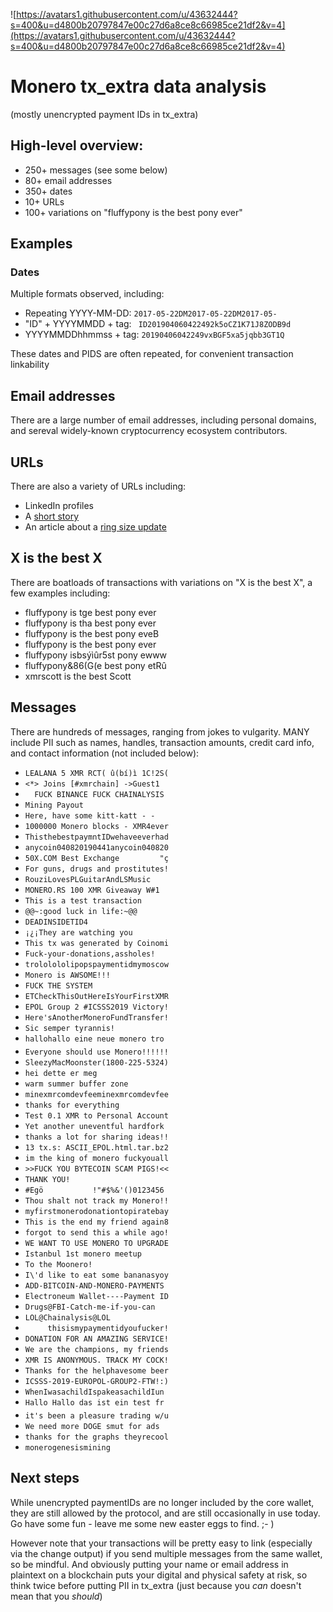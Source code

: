 ![https://avatars1.githubusercontent.com/u/43632444?s=400&u=d4800b20797847e00c27d6a8ce8c66985ce21df2&v=4](https://avatars1.githubusercontent.com/u/43632444?s=400&u=d4800b20797847e00c27d6a8ce8c66985ce21df2&v=4)

# Monero tx_extra data analysis

(mostly unencrypted payment IDs in tx_extra)

## High-level overview:
- 250+ messages (see some below)
- 80+ email addresses
- 350+ dates 
- 10+ URLs
- 100+ variations on "fluffypony is the best pony ever"

## Examples
### Dates
Multiple formats observed, including:
- Repeating YYYY-MM-DD: `2017-05-22DM2017-05-22DM2017-05-`
- "ID" + YYYYMMDD + tag: ` ID201904060422492k5oCZ1K71J8ZODB9d`
- YYYYMMDDhhmmss + tag: `20190406042249vxBGF5xa5jqbb3GT1Q`

These dates and PIDS are often repeated, for convenient transaction linkability

## Email addresses
There are a large number of email addresses, including personal domains, and sereval widely-known cryptocurrency ecosystem contributors. 

## URLs 
There are also a variety of URLs including:
- LinkedIn profiles
- A [short story](https://pastebin.com/mpJwkf7R)
- An article about a [ring size update](http://weuse.cash/2016/03/23/hard-fork/)

## X is the best X
There are boatloads of transactions with variations on "X is the best X", a few examples including:
- fluffypony is tge best pony ever
- fluffypony is tha best pony ever
- fluffypony is the best pony eveB
- fluffypony is the best pony ever
- fluffypony isbsýìûr5st pony ewww
- fluffypony&86(G(e best pony etRû
- xmrscott is the best Scott      
 
## Messages
There are hundreds of messages, ranging from jokes to vulgarity. MANY include PII such as names, handles, transaction amounts, credit card info, and contact information (not included below):
- `LEALANA 5 XMR RCT( û(bí)ì 1C!2S(`
- `<*> Joins [#xmrchain] ->Guest1`
- `  FUCK BINANCE FUCK CHAINALYSIS`
- `Mining Payout`
- `Here, have some kitt-katt - -`
- `1000000 Monero blocks - XMR4ever`
- `ThisthebestpaymntIDwehaveeverhad`
- `anycoin040820190441anycoin040820`
- `50X.COM Best Exchange         "ç`
- `For guns, drugs and prostitutes!`
- `RouziLovesPLGuitarAndLSMusic`
- `MONERO.RS 100 XMR Giveaway W#1`
- `This is a test transaction`
- `@@~:good luck in life:~@@`
- `DEADINSIDETID4`
- `¡¿¡They are watching you`
- `This tx was generated by Coinomi`
- `Fuck-your-donations,assholes!`
- `trololololipopspaymentidmymoscow`
- `Monero is AWSOME!!!`
- `FUCK THE SYSTEM`
- `ETCheckThisOutHereIsYourFirstXMR`
- `EPOL Group 2 #ICSSS2019 Victory!`
- `Here'sAnotherMoneroFundTransfer!`
- `Sic semper tyrannis!`
- `hallohallo eine neue monero tro`
- `Everyone should use Monero!!!!!!`
- `SleezyMacMoonster(1800-225-5324)`
- `hei dette er meg`
- `warm summer buffer zone`
- `minexmrcomdevfeeminexmrcomdevfee`
- `thanks for everything`
- `Test 0.1 XMR to Personal Account`
- `Yet another uneventful hardfork`
- `thanks a lot for sharing ideas!!`
- `13 tx.s: ASCII_EPOL.html.tar.bz2`
- `im the king of monero fuckyouall`
- `>>FUCK YOU BYTECOIN SCAM PIGS!<<`
- `THANK YOU!`
- `#Egö           !"#$%&'()0123456`
- `Thou shalt not track my Monero!!`
- `myfirstmonerodonationtopiratebay`
- `This is the end my friend again8`
- `forgot to send this a while ago!`
- `WE WANT TO USE MONERO TO UPGRADE`
- `Istanbul 1st monero meetup`
- `To the Moonero!`
- `I\'d like to eat some bananasyoy`
- `ADD-BITCOIN-AND-MONERO-PAYMENTS`
- `Electroneum Wallet----Payment ID`
- `Drugs@FBI-Catch-me-if-you-can`
- `LOL@Chainalysis@LOL`
- `     thisismypaymentidyoufucker!`
- `DONATION FOR AN AMAZING SERVICE!`
- `We are the champions, my friends`
- `XMR IS ANONYMOUS. TRACK MY COCK!`
- `Thanks for the helphavesome beer`
- `ICSSS-2019-EUROPOL-GROUP2-FTW!:)`
- `WhenIwasachildIspakeasachildIun`
- `Hallo Hallo das ist ein test fr`
- `it's been a pleasure trading w/u`
- `We need more DOGE smut for ads`
- `thanks for the graphs theyrecool`
- `monerogenesismining`

## Next steps
While unencrypted paymentIDs are no longer included by the core wallet, they are still allowed by the protocol, and are still occasionally in use today.  Go have some fun - leave me some new easter eggs to find. ;- ) 

However note that your transactions will be pretty easy to link (especially via the change output) if you send multiple messages from the same wallet, so be mindful. And obviously putting your name or email address in plaintext on a blockchain puts your digital and physical safety at risk, so think twice before putting PII in tx_extra (just because you *can* doesn't mean that you *should*)
